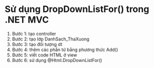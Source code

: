 # Sử dụng DropDownListFor() trong .NET MVC
1. Bước 1: tạo controller
2. Bước 2: tạo lớp DanhSach_ThaXuong
3. Bước 3: tạo đối tượng dt
4. Bước 4: thêm các phần tử bằng phương thức Add()
5. Bước 5: viết code HTML ở view
6. Bước 6: sử dụng @Html.DropDownListFor()
